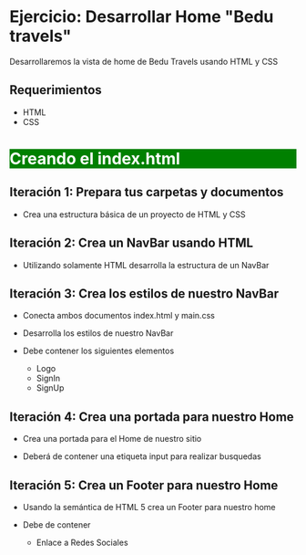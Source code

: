 # Ejercicio: Desarrollar Home "Bedu travels"

Desarrollaremos la vista de home de Bedu Travels usando HTML y CSS

## Requerimientos
- HTML
- CSS

<div style="background-color:green;"><h1 style="color:white;">Creando el index.html</h1></div>

## Iteración 1: Prepara tus carpetas y documentos

- Crea una estructura básica de un proyecto de HTML y CSS

## Iteración 2: Crea un NavBar usando HTML

- Utilizando solamente HTML desarrolla la estructura de un NavBar

## Iteración 3: Crea los estilos de nuestro NavBar

- Conecta ambos documentos index.html y main.css

- Desarrolla los estilos de nuestro NavBar

- Debe contener los siguientes elementos

  * Logo
  * SignIn
  * SignUp

## Iteración 4: Crea una portada para nuestro Home

- Crea una portada para el Home de nuestro sitio

- Deberá de contener una etiqueta input para realizar busquedas

## Iteración 5: Crea un Footer para nuestro Home

- Usando la semántica de HTML 5 crea un Footer para nuestro home

- Debe de contener

  * Enlace a Redes Sociales
  
